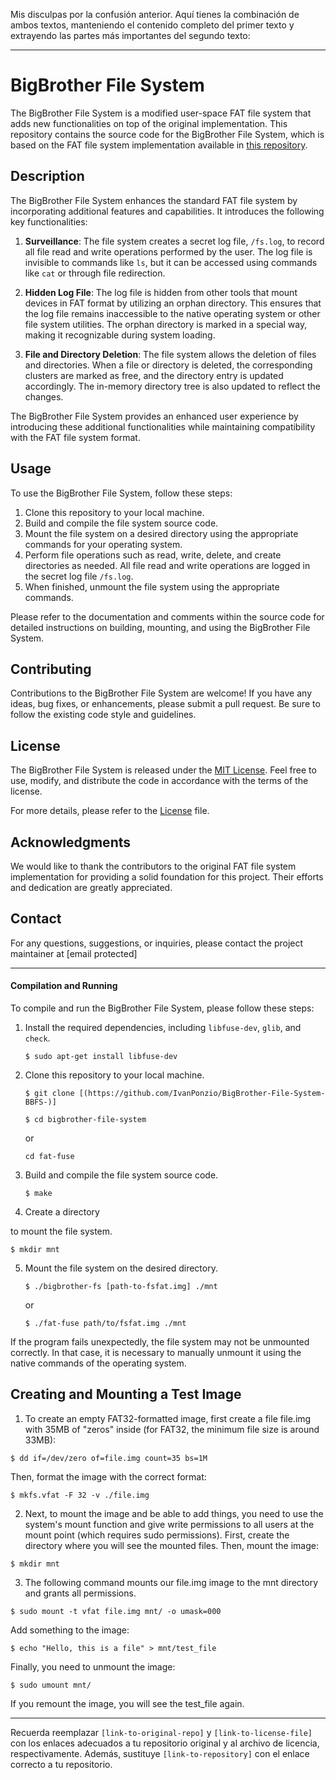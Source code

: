 Mis disculpas por la confusión anterior. Aquí tienes la combinación de ambos textos, manteniendo el contenido completo del primer texto y extrayendo las partes más importantes del segundo texto:

---

# BigBrother File System

The BigBrother File System is a modified user-space FAT file system that adds new functionalities on top of the original implementation. This repository contains the source code for the BigBrother File System, which is based on the FAT file system implementation available in [this repository](https://github.com/ebiggers/fat-fuse).

## Description

The BigBrother File System enhances the standard FAT file system by incorporating additional features and capabilities. It introduces the following key functionalities:

1. **Surveillance**: The file system creates a secret log file, `/fs.log`, to record all file read and write operations performed by the user. The log file is invisible to commands like `ls`, but it can be accessed using commands like `cat` or through file redirection.

2. **Hidden Log File**: The log file is hidden from other tools that mount devices in FAT format by utilizing an orphan directory. This ensures that the log file remains inaccessible to the native operating system or other file system utilities. The orphan directory is marked in a special way, making it recognizable during system loading.

3. **File and Directory Deletion**: The file system allows the deletion of files and directories. When a file or directory is deleted, the corresponding clusters are marked as free, and the directory entry is updated accordingly. The in-memory directory tree is also updated to reflect the changes.

The BigBrother File System provides an enhanced user experience by introducing these additional functionalities while maintaining compatibility with the FAT file system format.

## Usage

To use the BigBrother File System, follow these steps:

1. Clone this repository to your local machine.
2. Build and compile the file system source code.
3. Mount the file system on a desired directory using the appropriate commands for your operating system.
4. Perform file operations such as read, write, delete, and create directories as needed. All file read and write operations are logged in the secret log file `/fs.log`.
5. When finished, unmount the file system using the appropriate commands.

Please refer to the documentation and comments within the source code for detailed instructions on building, mounting, and using the BigBrother File System.

## Contributing

Contributions to the BigBrother File System are welcome! If you have any ideas, bug fixes, or enhancements, please submit a pull request. Be sure to follow the existing code style and guidelines.

## License

The BigBrother File System is released under the [MIT License](link-to-license-file). Feel free to use, modify, and distribute the code in accordance with the terms of the license.

For more details, please refer to the [License](link-to-license-file) file.

## Acknowledgments

We would like to thank the contributors to the original FAT file system implementation for providing a solid foundation for this project. Their efforts and dedication are greatly appreciated.

## Contact

For any questions, suggestions, or inquiries, please contact the project maintainer at [email protected]

---

#### Compilation and Running

To compile and run the BigBrother File System, please follow these steps:

1. Install the required dependencies, including `libfuse-dev`, `glib`, and `check`.
   ```shell
   $ sudo apt-get install libfuse-dev
   ```

2. Clone this repository to your local machine.
   ```shell
   $ git clone [(https://github.com/IvanPonzio/BigBrother-File-System-BBFS-)]

   $ cd bigbrother-file-system
   ```
   or 

   ```shell
   cd fat-fuse
    ```

3. Build and compile the file system source code.
   ```shell
   $ make
   ```

4. Create a directory

 to mount the file system.
   ```shell
   $ mkdir mnt
   ```

5. Mount the file system on the desired directory.
   ```shell
   $ ./bigbrother-fs [path-to-fsfat.img] ./mnt
    ```
    or

    ```shell
   $ ./fat-fuse path/to/fsfat.img ./mnt
   ```

If the program fails unexpectedly, the file system may not be unmounted correctly. In that case, it is necessary to manually unmount it using the native commands of the operating system.



## Creating and Mounting a Test Image


1. To create an empty FAT32-formatted image, first create a file file.img with 35MB of "zeros" inside (for FAT32, the minimum file size is around 33MB):

```shell
$ dd if=/dev/zero of=file.img count=35 bs=1M
```

Then, format the image with the correct format:

```shell
$ mkfs.vfat -F 32 -v ./file.img
```

2. Next, to mount the image and be able to add things, you need to use the system's mount function and give write permissions to all users at the mount point (which requires sudo permissions). First, create the directory where you will see the mounted files. Then, mount the image:

```shell
$ mkdir mnt
```

3. The following command mounts our file.img image to the mnt directory and grants all permissions.
   
```shell
$ sudo mount -t vfat file.img mnt/ -o umask=000
```
Add something to the image:

```shell
$ echo "Hello, this is a file" > mnt/test_file
```

Finally, you need to unmount the image:

```shell
$ sudo umount mnt/
```

If you remount the image, you will see the test_file again.


---

Recuerda reemplazar `[link-to-original-repo]` y `[link-to-license-file]` con los enlaces adecuados a tu repositorio original y al archivo de licencia, respectivamente. Además, sustituye `[link-to-repository]` con el enlace correcto a tu repositorio.